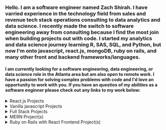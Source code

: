 ### Hello. I am a software engineer named Zach Shirah. I have varried experience in the technology field from sales and revenue tech stack operations consulting to data analytics and data science. I recently made the switch to software engineering away from consulting because I find the most join when building projects out with code. I started my analytics and data science journey learning R, SAS, SQL, and Python, but now I'm onto javascript, react.js, mongoDB, ruby on rails, and many other front and backend frameworks/languages. 

#### I am currently looking for a software engineering, data engineering, or data science role in the Atlanta area but am also open to remote work. I have a passion for solving complex problems with code and I'd love an opportunity to work with you. If you have an questios of my abilities as a software enginner please check out any links to my work below:

<details>
<summary>React.js Projects</summary>
1. 2048 (Clone) - site: - repo:
  <br>
2. BARC Shelter - site: - repo: 
  <br>
3. Premier League Survivor - site: [Premier League Survivor Site](https://epl-survivor.netlify.app) - repo: [Premier League Survivor Github](https://github.com/zashirah/premier-league-survivor)
  <br>
4. My Portfolio - site: - repo:
</details>

<details>
<summary>Vanilla javascript Projects</summary>
<br>
1. CityScore - site: - repo:
</details>

<details>
<summary>Full Stack Projects</summary>
<br>
1. BARC Shelter - site: - repo: 
<br>
2. Premier League Survivor - site: - repo:
</details>

<details>
<summary>MERN Project(s)</summary>
<br>
1. BARC Shelter - site: - repo: 
</details>

<details>
<summary>Ruby on Rails with React Frontend Project(s)</summary>
<br>
1. Premier League Survivor - site: - repo:
</details>

<!--
**zashirah/zashirah** is a ✨ _special_ ✨ repository because its `README.md` (this file) appears on your GitHub profile.

Here are some ideas to get you started:

- 🔭 I’m currently working on ...
- 🌱 I’m currently learning ...
- 👯 I’m looking to collaborate on ...
- 🤔 I’m looking for help with ...
- 💬 Ask me about ...
- 📫 How to reach me: ...
- 😄 Pronouns: ...
- ⚡ Fun fact: ...
-->
